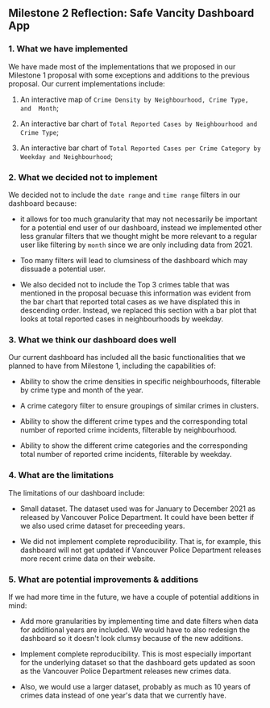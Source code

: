 ## Milestone 2 Reflection: Safe Vancity Dashboard App

### 1. What we have implemented

We have made most of the implementations that we proposed in our Milestone 1 proposal with some exceptions and additions to the previous proposal. Our current implementations include:

1. An interactive map of `Crime Density by Neighbourhood, Crime Type, and  Month`;

2. An interactive bar chart of `Total Reported Cases by Neighbourhood and Crime Type`;

3. An interactive bar chart of `Total Reported Cases per Crime Category by Weekday and Neighbourhood`;

### 2. What we decided not to implement

We decided not to include the `date range` and `time range` filters in our dashboard because:

* it allows for too much granularity that may not necessarily be important for a potential end user of our dashboard, instead we implemented other less granular filters that we thought might be more relevant to a regular user like filtering by `month` since we are only including data from 2021.  

* Too many filters will lead to clumsiness of the dashboard which may dissuade a potential user.  

* We also decided not to include the Top 3 crimes table that was mentioned in the proposal becuase this information was evident from the bar chart that reported total cases as we have displated this in descending order. Instead, we replaced this section with a bar plot that looks at total reported cases in neighbourhoods by weekday.  

### 3. What we think our dashboard does well

Our current dashboard has included all the basic functionalities that we planned to have from Milestone 1, including the capabilities of:

* Ability to show the crime densities in specific neighbourhoods, filterable by crime type and month of the year.  

* A crime category filter to ensure groupings of similar crimes in clusters.  

* Ability to show the different crime types and the corresponding total number of reported crime incidents, filterable by neighbourhood.  

* Ability to show the different crime categories and the corresponding total number of reported crime incidents, filterable by weekday.  

### 4. What are the limitations

The limitations of our dashboard include:

* Small dataset. The dataset used was for January to December 2021 as released by Vancouver Police Department. It could have been better if we also used crime dataset for preceeding years.
  
* We did not implement complete reproducibility. That is, for example, this dashboard will not get updated if Vancouver Police Department releases more recent crime data on their website.

### 5. What are potential improvements & additions

If we had more time in the future, we have a couple of potential additions in mind:

* Add more granularities by implementing time and date filters when data for additional years are included. We would have to also redesign the dashboard so it doesn't look clumsy because of the new additions.

* Implement complete reproducibility. This is most especially important for the underlying dataset so that the dashboard gets updated as soon as the Vancouver Police Department releases new crimes data.

* Also, we would use a larger dataset, probably as much as 10 years of crimes data instead of one year's data that we currently have.

